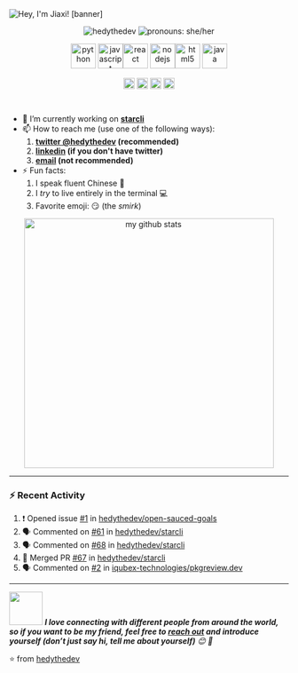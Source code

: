 <img src="https://github.com/wu-jiaxi/profile-banner/blob/main/Jiaxi.png" alt="Hey, I'm Jiaxi! [banner]" />
<!--
How did I make the fabulous banner?
Well, I did it using canva.com, nothing fancy completely free :)
-->

<!--
<h1 align="center">Sup everyone! 👋</h1>
-->
<p align="center"> <img src="https://komarev.com/ghpvc/?username=hedythedev" alt="hedythedev" /> <img src="https://img.shields.io/badge/Pronouns-She%2FHer-green" alt="pronouns: she/her" /> </p>
<!--
The above contains two badges, one is profile views count, and the other
one is "pronouns" info from shields.io
-->

<p align="center"><img src="https://devicons.github.io/devicon/devicon.git/icons/python/python-original.svg" alt="python" width="45" height="45"/> <img src="https://devicons.github.io/devicon/devicon.git/icons/javascript/javascript-original.svg" alt="javascript" width="45" height="45"/><img src="https://devicons.github.io/devicon/devicon.git/icons/react/react-original-wordmark.svg" alt="react" width="45" height="45"/> <img src="https://devicons.github.io/devicon/devicon.git/icons/nodejs/nodejs-original-wordmark.svg" alt="nodejs" width="45" height="45"/><img src="https://devicons.github.io/devicon/devicon.git/icons/html5/html5-original-wordmark.svg" alt="html5" width="45" height="45"/> <img src="https://devicons.github.io/devicon/devicon.git/icons/java/java-original-wordmark.svg" alt="java" width="45" height="45"/>  </p>
<!--
The above are the languages/technologies icons from devicons :)
-->

<p align="center">
<a href="https://dev.to/hedyli" target="blank"><img align="center" src="https://cdn.jsdelivr.net/npm/simple-icons@3.0.1/icons/dev-dot-to.svg" alt="hedyli" height="20" width="20" /></a>
<a href="https://twitter.com/hedythedev" target="blank"><img align="center" src="https://cdn.jsdelivr.net/npm/simple-icons@3.0.1/icons/twitter.svg" alt="hedythedev" height="20" width="20" /></a>
<a href="https://linkedin.com/in/hedy-li-8608831a6" target="blank"><img align="center" src="https://cdn.jsdelivr.net/npm/simple-icons@3.0.1/icons/linkedin.svg" alt="hedy-li-8608831a6" height="20" width="20" /></a>
<a href="https://stackoverflow.com/users/12041035/hedy" target="blank"><img align="center" src="https://cdn.jsdelivr.net/npm/simple-icons@3.0.1/icons/stackoverflow.svg" alt="hedy" height="20" width="20" /></a>
</p>
<!--
These are my social profile links/icons
-->

<br/>

- 🔭 I’m currently working on  **[starcli](https://github.com/hedythedev/starcli)**
- 📫 How to reach me (use one of the following ways):
   1. **[twitter @hedythedev](https://twitter.com/hedythedev) (recommended)**
   2. **[linkedin](https://www.linkedin.com/in/hedy-li-8608831a6/) (if you don't have twitter)**
   3. **[email](mailto:hedyhyry+hey@gmail.com) (not recommended)**
- ⚡ Fun facts: 
   1. I speak fluent Chinese 💯
   2. I *try* to live entirely in the terminal :computer:
   3. Favorite emoji: :smirk: (the *smirk*)


<!-- My GitHub stats with Dracula theme ❤️ -->
<p align="center">
<img src="https://github-readme-stats.vercel.app/api?username=hedythedev&show_icons=true&theme=dracula" alt="my github stats" width="450"/>
</p>

---
### :zap: Recent Activity
<!--START_SECTION:activity-->
1. ❗️ Opened issue [#1](https://github.com//hedythedev/open-sauced-goals/issues/1) in [hedythedev/open-sauced-goals](https://github.com//hedythedev/open-sauced-goals)
2. 🗣 Commented on [#61](https://github.com//hedythedev/starcli/issues/61) in [hedythedev/starcli](https://github.com//hedythedev/starcli)
3. 🗣 Commented on [#68](https://github.com//hedythedev/starcli/issues/68) in [hedythedev/starcli](https://github.com//hedythedev/starcli)
4. 🎉 Merged PR [#67](https://github.com//hedythedev/starcli/pull/67) in [hedythedev/starcli](https://github.com//hedythedev/starcli)
5. 🗣 Commented on [#2](https://github.com//iqubex-technologies/pkgreview.dev/issues/2) in [iqubex-technologies/pkgreview.dev](https://github.com//iqubex-technologies/pkgreview.dev)
<!--END_SECTION:activity-->
---

<!-- Feel free to reach out and introduce yourself :D-->
<img src="https://media.giphy.com/media/LnQjpWaON8nhr21vNW/giphy.gif" width="60"> <em><b>I love connecting with different people from around the world, so if you want to be my friend, feel free to <a href="https://twitter.com/hedythedev">reach out</a> and introduce yourself (don’t just say hi, tell me about yourself)</b> 😊 💜</em>

<!--The End, special thanks to all the wonderful people who made
the GitHub profile readme stats/workflows to make my profile look
fabulously dynamic ❤️-->

:star: from [hedythedev](https://github.com/hedythedev)

